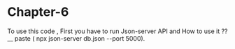 # Chapter-6
To use this code , First you have to run Json-server API and How to use it ?? __ paste ( npx json-server db.json --port 5000). 

